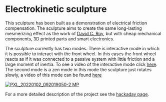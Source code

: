 # Electrokinetic sculpture
This sculpture has been built as a demonstration of electrical friction compensation. The sculpture aims to create the same long-lasting mesmerizing effect as the work of [David C. Roy](https://www.woodthatworks.com/), but with cheap mechanical components, 3D printed parts and smart electronics. 

The sculpture currently has two modes. There is interactive mode in which it is possible to interact with the front wheel. In this cases the front wheel reacts as if it was connected to a passive system with little friction and a large moment of inertia. To see a video of the interactive mode click [here](https://youtu.be/oQwkW7BH-mE). The second mode is a zen mode in this mode the sculpture just rotates slowly, a video of this mode can be found [here](https://youtu.be/FcRmKU-JQ9s "Video on Youtube")


[![PXL_20220102_092019050-2 MP](https://user-images.githubusercontent.com/6079002/147871917-449bd512-f3b7-4ce4-81d3-880b2d29c4e7.jpg)](https://youtu.be/oQwkW7BH-mE "Video on Youtube")

For a more detailed description of the project see the [hackaday page](https://hackaday.io/project/183344-electrokinetic-sculpture).
